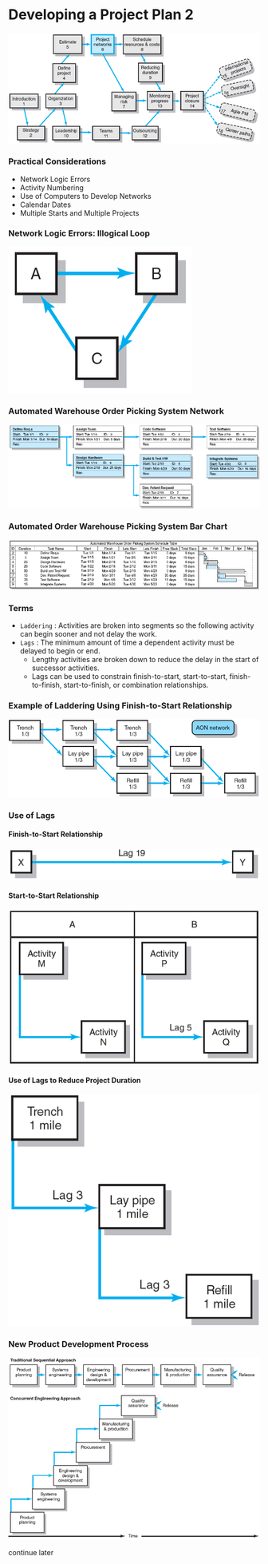 # Developing a Project Plan 2

![](../images/Pasted%20image%2020250124172926.png)

### Practical Considerations
- Network Logic Errors
- Activity Numbering
- Use of Computers to Develop Networks
- Calendar Dates
- Multiple Starts and Multiple Projects

### Network Logic Errors: Illogical Loop 
![](../images/Pasted%20image%2020250124173500.png)

### Automated Warehouse Order Picking System Network
![](../images/Pasted%20image%2020250124173517.png)

### Automated Order Warehouse Picking System Bar Chart
![](../images/Pasted%20image%2020250124173530.png)

### Terms

- `Laddering` : Activities are broken into segments so the following activity can begin sooner and not delay the work.
- `Lags` :  The minimum amount of time a dependent activity must be delayed to begin or end.
	- Lengthy activities are broken down to reduce the delay in the start of successor activities.
	- Lags can be used to constrain finish-to-start, start-to-start, finish-to-finish, start-to-finish, or combination relationships.

### Example of Laddering Using Finish-to-Start Relationship
![](../images/Pasted%20image%2020250124173708.png)

### Use of Lags
#### Finish-to-Start Relationship
![](../images/Pasted%20image%2020250124173752.png)
#### Start-to-Start Relationship
![](../images/Pasted%20image%2020250124173757.png)
#### Use of Lags to Reduce Project Duration
![](../images/Pasted%20image%2020250124173849.png)

### New Product Development Process
![](../images/Pasted%20image%2020250124173930.png)

continue later
